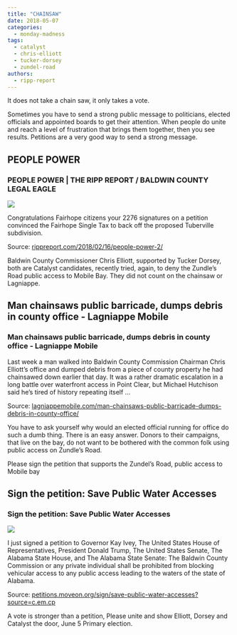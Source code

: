 ```yaml
---
title: "CHAINSAW"
date: 2018-05-07
categories: 
  - monday-madness
tags: 
  - catalyst
  - chris-elliott
  - tucker-dorsey
  - zundel-road
authors: 
  - ripp-report
---
```


It does not take a chain saw, it only takes a vote.

Sometimes you have to send a strong public message to politicians, elected officials and appointed boards to get their attention. When people do unite and reach a level of frustration that brings them together, then you see results. Petitions are a very good way to send a strong message.

## PEOPLE POWER

### PEOPLE POWER | THE RIPP REPORT / BALDWIN COUNTY LEGAL EAGLE

![](https://cdn.rippreport.com/wp-content/uploads/2018/05/fight-1296057_960_720-1.png)

Congratulations Fairhope citizens your 2276 signatures on a petition convinced the Fairhope Single Tax to back off the proposed Tuberville subdivision.

Source: [rippreport.com/2018/02/16/people-power-2/](https://rippreport.com/people-power-2/)

Baldwin County Commissioner Chris Elliott, supported by Tucker Dorsey, both are Catalyst candidates, recently tried, again, to deny the Zundle’s Road public access to Mobile Bay. They did not count on the chainsaw or Lagniappe.

## Man chainsaws public barricade, dumps debris in county office - Lagniappe Mobile

### Man chainsaws public barricade, dumps debris in county office - Lagniappe Mobile

Last week a man walked into Baldwin County Commission Chairman Chris Elliott’s office and dumped debris from a piece of county property he had chainsawed down earlier that day. It was a rather dramatic escalation in a long battle over waterfront access in Point Clear, but Michael Hutchison said he’s tired of history repeating itself …

Source: [lagniappemobile.com/man-chainsaws-public-barricade-dumps-debris-in-county-office/](http://lagniappemobile.com/man-chainsaws-public-barricade-dumps-debris-in-county-office/)

You have to ask yourself why would an elected official running for office do such a dumb thing. There is an easy answer. Donors to their campaigns, that live on the bay, do not want to be bothered with the common folk using public access on Zundle’s Road.

Please sign the petition that supports the Zundel’s Road, public access to Mobile bay

## Sign the petition: Save Public Water Accesses

### Sign the petition: Save Public Water Accesses

![](https://cdn.rippreport.com/wp-content/uploads/2018/05/050214_MoveOn_ButtonsXL_v3.gif)

I just signed a petition to Governor Kay Ivey, The United States House of Representatives, President Donald Trump, The United States Senate, The Alabama State House, and The Alabama State Senate: The Baldwin County Commission or any private individual shall be prohibited from blocking vehicular access to any public access leading to the waters of the state of Alabama.

Source: [petitions.moveon.org/sign/save-public-water-accesses?source=c.em.cp](petitions.moveon.org/sign/save-public-water-accesses?source=c.em.cp)

A vote is stronger than a petition, Please unite and show Elliott, Dorsey and Catalyst the door, June 5 Primary election.

